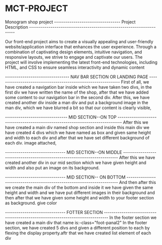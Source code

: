 # MCT-PROJECT
Monogram shop project
----------------------------------  Project Description    ----------------------------------------------------------------------

Our front-end project aims to create a visually appealing and user-friendly website/application interface that enhances the user experience. Through a combination of captivating design elements, intuitive navigation, and responsive layouts, we strive to engage and captivate our users. The project will involve implementing the latest front-end technologies, including HTML, and CSS to ensure seamless interactivity and dynamic content

---------------------------------  NAV BAR SECTION OR LANDING PAGE      ---------------------------------------------------------------
First of all, we have created a navigation bar inside which we have taken two divs, in the first div we have written the name of the shop, after that we have added some content to our navigation bar in the second div.
After this, we have created another div inside a man div and put a background image in the man div, which we have blurred a bit so that our content is clearly visible,

--------------------------------  MID SECTION--ON TOP  --------------------------------------------------------------------------------
After this we have created a main div named shop section and inside this main div we have created 4 divs which we have named as box and given same height and width to each div and after that we have set different background of each div. image attached,

-------------------------------   MID SECTION--ON MIDDLE   ---------------------------------------------------------------------------
After this we have created another div in our mid section which we have given height and width and also put an image on its background.

-------------------------------   MID SECTION-- ON BOTTOM   -------------------------------------------------------------------------
And then after this we create the main div of the bottom and inside it we have given the same height and width and we have put different images in their background and then after that we have given some height and width to your footer section as background. give color

-------------------------------    FOTTER SECTION    --------------------------------------------------------------------------------
In the footer section we have created a main div that name is:-class="foot-panal2" In the footer section, we have created 5 divs and given a different position to each by flexing the display property.aftr that we have created list element of each div


